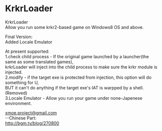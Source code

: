 # KrkrLoader
KrkrLoader  
Allow you run some krkr2-based game on Windows8 OS and above.  

Final Version:  
Added Locale Emulator  

At present supported:  
1.check child process - If the original game launched by a launcher(the same as some translated games),  
krkrLoader will inject into the child process to make sure the krkr module is injected.  
2.modify - if the target exe is protected from injection, this option will do something for U,  
BUT it can't do anything if the target exe's IAT is warpped by a shell.(Removed)  
3.Locale Emulator - Allow you run your game under none-Japenese environment.  

xmoe.project@gmail.com  
--Chinese Part:  
http://bgm.tv/blog/270800
